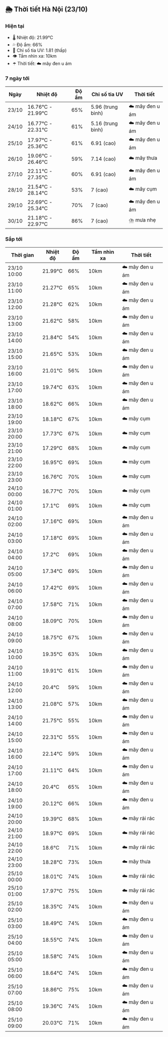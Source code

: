 ## 🌦️ Thời tiết Hà Nội (23/10)

### Hiện tại

- 🌡️ Nhiệt độ: 21.99℃
- 💦 Độ ẩm: 66%
- 🌟 Chỉ số tia UV: 1.81 (thấp)
- 👁️ Tầm nhìn xa: 10km
- ☂️ Thời tiết: ☁️ mây đen u ám

### 7 ngày tới

| Ngày | Nhiệt độ | Độ ẩm | Chỉ số tia UV | Thời tiết |
| --- | --- | --- | --- | --- |
| 23/10 | 16.76℃ - 21.99℃ | 65% | 5.96 (trung bình) | ☁️ mây đen u ám |
| 24/10 | 16.77℃ - 22.31℃ | 61% | 5.16 (trung bình) | ☁️ mây đen u ám |
| 25/10 | 17.97℃ - 25.36℃ | 61% | 6.91 (cao) | ☁️ mây đen u ám |
| 26/10 | 19.06℃ - 26.46℃ | 59% | 7.14 (cao) | ☁️ mây thưa |
| 27/10 | 22.11℃ - 27.35℃ | 60% | 6.91 (cao) | ☁️ mây đen u ám |
| 28/10 | 21.54℃ - 28.14℃ | 53% | 7 (cao) | ☁️ mây cụm |
| 29/10 | 22.69℃ - 25.34℃ | 70% | 7 (cao) | ☁️ mây đen u ám |
| 30/10 | 21.18℃ - 22.97℃ | 86% | 7 (cao) | ⛈️ mưa nhẹ |

### Sắp tới

| Thời gian | Nhiệt độ | Độ ẩm | Tầm nhìn xa | Thời tiết |
| --- | --- | --- | --- | --- |
| 23/10 10:00 | 21.99℃ | 66% | 10km | ☁️ mây đen u ám |
| 23/10 11:00 | 21.27℃ | 65% | 10km | ☁️ mây đen u ám |
| 23/10 12:00 | 21.28℃ | 62% | 10km | ☁️ mây đen u ám |
| 23/10 13:00 | 21.62℃ | 58% | 10km | ☁️ mây đen u ám |
| 23/10 14:00 | 21.84℃ | 54% | 10km | ☁️ mây đen u ám |
| 23/10 15:00 | 21.65℃ | 53% | 10km | ☁️ mây đen u ám |
| 23/10 16:00 | 21.01℃ | 56% | 10km | ☁️ mây đen u ám |
| 23/10 17:00 | 19.74℃ | 63% | 10km | ☁️ mây đen u ám |
| 23/10 18:00 | 18.62℃ | 66% | 10km | ☁️ mây đen u ám |
| 23/10 19:00 | 18.18℃ | 67% | 10km | ☁️ mây cụm |
| 23/10 20:00 | 17.73℃ | 67% | 10km | ☁️ mây cụm |
| 23/10 21:00 | 17.29℃ | 68% | 10km | ☁️ mây cụm |
| 23/10 22:00 | 16.95℃ | 69% | 10km | ☁️ mây cụm |
| 23/10 23:00 | 16.76℃ | 70% | 10km | ☁️ mây cụm |
| 24/10 00:00 | 16.77℃ | 70% | 10km | ☁️ mây cụm |
| 24/10 01:00 | 17.1℃ | 69% | 10km | ☁️ mây cụm |
| 24/10 02:00 | 17.16℃ | 69% | 10km | ☁️ mây đen u ám |
| 24/10 03:00 | 17.18℃ | 69% | 10km | ☁️ mây đen u ám |
| 24/10 04:00 | 17.2℃ | 69% | 10km | ☁️ mây đen u ám |
| 24/10 05:00 | 17.34℃ | 69% | 10km | ☁️ mây đen u ám |
| 24/10 06:00 | 17.42℃ | 69% | 10km | ☁️ mây đen u ám |
| 24/10 07:00 | 17.58℃ | 71% | 10km | ☁️ mây đen u ám |
| 24/10 08:00 | 18.09℃ | 70% | 10km | ☁️ mây đen u ám |
| 24/10 09:00 | 18.75℃ | 67% | 10km | ☁️ mây đen u ám |
| 24/10 10:00 | 19.35℃ | 63% | 10km | ☁️ mây đen u ám |
| 24/10 11:00 | 19.91℃ | 61% | 10km | ☁️ mây đen u ám |
| 24/10 12:00 | 20.4℃ | 59% | 10km | ☁️ mây đen u ám |
| 24/10 13:00 | 21.08℃ | 57% | 10km | ☁️ mây đen u ám |
| 24/10 14:00 | 21.75℃ | 55% | 10km | ☁️ mây đen u ám |
| 24/10 15:00 | 22.31℃ | 55% | 10km | ☁️ mây đen u ám |
| 24/10 16:00 | 22.14℃ | 59% | 10km | ☁️ mây đen u ám |
| 24/10 17:00 | 21.11℃ | 64% | 10km | ☁️ mây đen u ám |
| 24/10 18:00 | 20.4℃ | 65% | 10km | ☁️ mây đen u ám |
| 24/10 19:00 | 20.12℃ | 66% | 10km | ☁️ mây đen u ám |
| 24/10 20:00 | 19.39℃ | 68% | 10km | ☁️ mây rải rác |
| 24/10 21:00 | 18.97℃ | 69% | 10km | ☁️ mây rải rác |
| 24/10 22:00 | 18.6℃ | 71% | 10km | ☁️ mây rải rác |
| 24/10 23:00 | 18.28℃ | 73% | 10km | ☁️ mây thưa |
| 25/10 00:00 | 18.01℃ | 74% | 10km | ☁️ mây rải rác |
| 25/10 01:00 | 17.97℃ | 75% | 10km | ☁️ mây rải rác |
| 25/10 02:00 | 18.35℃ | 74% | 10km | ☁️ mây đen u ám |
| 25/10 03:00 | 18.49℃ | 74% | 10km | ☁️ mây đen u ám |
| 25/10 04:00 | 18.55℃ | 74% | 10km | ☁️ mây đen u ám |
| 25/10 05:00 | 18.58℃ | 74% | 10km | ☁️ mây đen u ám |
| 25/10 06:00 | 18.64℃ | 74% | 10km | ☁️ mây đen u ám |
| 25/10 07:00 | 18.86℃ | 75% | 10km | ☁️ mây đen u ám |
| 25/10 08:00 | 19.36℃ | 74% | 10km | ☁️ mây đen u ám |
| 25/10 09:00 | 20.03℃ | 71% | 10km | ☁️ mây đen u ám |
